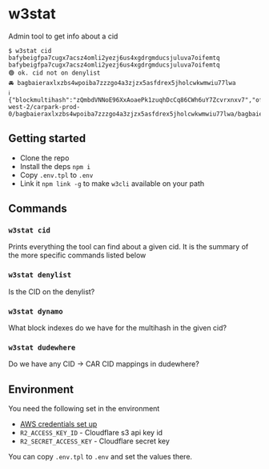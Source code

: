 # w3stat

Admin tool to get info about a cid

```shell
$ w3stat cid bafybeigfpa7cugx7acsz4omli2yezj6us4xgdrgmducsjuluva7oifemtq
bafybeigfpa7cugx7acsz4omli2yezj6us4xgdrgmducsjuluva7oifemtq
🟢 ok. cid not on denylist
🚘 bagbaieraxlxzbs4wpoiba7zzzgo4a3zjzx5asfdrex5jholcwkwmwiu77lwa
ℹ️  {"blockmultihash":"zQmbdVNNoE96XxAoaePk1zuqhDcCq86CWh6uY7Zcvrxnxv7","offset":588,"length":58,"carpath":"us-west-2/carpark-prod-0/bagbaieraxlxzbs4wpoiba7zzzgo4a3zjzx5asfdrex5jholcwkwmwiu77lwa/bagbaieraxlxzbs4wpoiba7zzzgo4a3zjzx5asfdrex5jholcwkwmwiu77lwa.car"}
```

## Getting started

- Clone the repo
- Install the deps `npm i`
- Copy `.env.tpl` to `.env`
- Link it `npm link -g` to make `w3cli` available on your path

## Commands

### `w3stat cid`

Prints everything the tool can find about a given cid. It is the summary of the more specific commands listed below

### `w3stat denylist`

Is the CID on the denylist?

### `w3stat dynamo`

What block indexes do we have for the multihash in the given cid?

### `w3stat dudewhere`

Do we have any CID -> CAR CID mappings in dudewhere?


## Environment

You need the following set in the environment

- [AWS credentials set up](https://docs.aws.amazon.com/sdk-for-javascript/v3/developer-guide/setting-credentials-node.html)
- `R2_ACCESS_KEY_ID` - Cloudflare s3 api key id
- `R2_SECRET_ACCESS_KEY` - Cloudflare secret key

You can copy `.env.tpl` to `.env` and set the values there.
